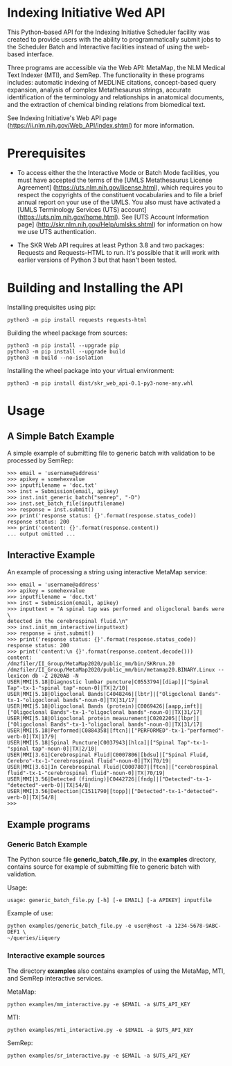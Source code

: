 # Indexing Initiative Wed API 

This Python-based API for the Indexing Initiative Scheduler facility
was created to provide users with the ability to programmatically
submit jobs to the Scheduler Batch and Interactive facilities instead
of using the web-based interface.

Three programs are accessible via the Web API: MetaMap, the NLM
Medical Text Indexer (MTI), and SemRep. The functionality in these
programs includes: automatic indexing of MEDLINE citations,
concept-based query expansion, analysis of complex Metathesaurus
strings, accurate identification of the terminology and relationships
in anatomical documents, and the extraction of chemical binding
relations from biomedical text.

See Indexing Initiative's Web API page
(https://ii.nlm.nih.gov/Web_API/index.shtml) for more information.

# Prerequisites

+ To access either the the Interactive Mode or Batch Mode facilities,
  you must have accepted the terms of the
  [UMLS Metathesaurus License Agreement]
  (https://uts.nlm.nih.gov/license.html), which requires you to
  respect the copyrights of the constituent vocabularies and to file a
  brief annual report on your use of the UMLS. You also must have
  activated a [UMLS Terminology Services (UTS) account]
  (https://uts.nlm.nih.gov/home.html). See
  [UTS Account Information page]
  (http://skr.nlm.nih.gov/Help/umlsks.shtml) for information on how we
  use UTS authentication.

+ The SKR Web API requires at least Python 3.8 and two packages:
  Requests and Requests-HTML to run.  It's possible that it will work
  with earlier versions of Python 3 but that hasn't been tested.

# Building and Installing the API

Installing prequisites using pip:

    python3 -m pip install requests requests-html

Building the wheel package from sources:

    python3 -m pip install --upgrade pip
    python3 -m pip install --upgrade build
    python3 -m build --no-isolation

Installing the wheel package into your virtual environment:

    python3 -m pip install dist/skr_web_api-0.1-py3-none-any.whl

# Usage

## A Simple Batch Example

A simple example of submitting file to generic batch with validation
to be processed by SemRep:

    >>> email = 'username@address'
    >>> apikey = somehexvalue
    >>> inputfilename = 'doc.txt'
    >>> inst = Submission(email, apikey)
    >>> inst.init_generic_batch("semrep", "-D")
    >>> inst.set_batch_file(inputfilename)
    >>> response = inst.submit()
    >>> print('response status: {}'.format(response.status_code))
    response status: 200
    >>> print('content: {}'.format(response.content))
	... output omitted ...

## Interactive Example

An example of processing a string using interactive MetaMap service:

    >>> email = 'username@address'
    >>> apikey = somehexvalue
    >>> inputfilename = 'doc.txt'
    >>> inst = Submission(email, apikey)
	>>> inputtext = "A spinal tap was performed and oligoclonal bands were \
    detected in the cerebrospinal fluid.\n"
    >>> inst.init_mm_interactive(inputtext)
    >>> response = inst.submit()
    >>> print('response status: {}'.format(response.status_code))
    response status: 200
    >>> print('content:\n {}'.format(response.content.decode()))
    content:
    /dmzfiler/II_Group/MetaMap2020/public_mm/bin/SKRrun.20 /dmzfiler/II_Group/MetaMap2020/public_mm/bin/metamap20.BINARY.Linux --lexicon db -Z 2020AB -N
    USER|MMI|5.18|Diagnostic lumbar puncture|C0553794|[diap]|["Spinal Tap"-tx-1-"spinal tap"-noun-0]|TX|2/10|
    USER|MMI|5.18|Oligoclonal Bands|C4048246|[lbtr]|["Oligoclonal Bands"-tx-1-"oligoclonal bands"-noun-0]|TX|31/17|
    USER|MMI|5.18|Oligoclonal Bands (protein)|C0069426|[aapp,imft]|["Oligoclonal Bands"-tx-1-"oligoclonal bands"-noun-0]|TX|31/17|
    USER|MMI|5.18|Oligoclonal protein measurement|C0202205|[lbpr]|["Oligoclonal Bands"-tx-1-"oligoclonal bands"-noun-0]|TX|31/17|
    USER|MMI|5.18|Performed|C0884358|[ftcn]|["PERFORMED"-tx-1-"performed"-verb-0]|TX|17/9|
    USER|MMI|5.18|Spinal Puncture|C0037943|[hlca]|["Spinal Tap"-tx-1-"spinal tap"-noun-0]|TX|2/10|
    USER|MMI|3.61|Cerebrospinal Fluid|C0007806|[bdsu]|["Spinal Fluid, Cerebro"-tx-1-"cerebrospinal fluid"-noun-0]|TX|70/19|
    USER|MMI|3.61|In Cerebrospinal Fluid|C0007807|[ftcn]|["cerebrospinal fluid"-tx-1-"cerebrospinal fluid"-noun-0]|TX|70/19|
    USER|MMI|3.56|Detected (finding)|C0442726|[fndg]|["Detected"-tx-1-"detected"-verb-0]|TX|54/8|
    USER|MMI|3.56|Detection|C1511790|[topp]|["Detected"-tx-1-"detected"-verb-0]|TX|54/8|
    >>>

## Example programs

### Generic Batch Example

The Python source file __generic_batch_file.py__, in the __examples__
directory, contains source for example of submitting file to generic
batch with validation.

Usage:

    usage: generic_batch_file.py [-h] [-e EMAIL] [-a APIKEY] inputfile


Example of use:

    python examples/generic_batch_file.py -e user@host -a 1234-5678-9ABC-DEF1 \
    ~/queries/iiquery


### Interactive example sources


The directory __examples__ also contains examples of using the
MetaMap, MTI, and SemRep interactive services.

MetaMap:

    python examples/mm_interactive.py -e $EMAIL -a $UTS_API_KEY

MTI:

    python examples/mti_interactive.py -e $EMAIL -a $UTS_API_KEY

SemRep:

    python examples/sr_interactive.py -e $EMAIL -a $UTS_API_KEY
